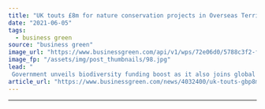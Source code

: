 ```yaml
---
title: "UK touts £8m for nature conservation projects in Overseas Territories"
date: "2021-06-05"
tags: 
  - business green
source: "business green"
image_url: "https://www.businessgreen.com/api/v1/wps/72e06d0/5788c3f2-f936-41e5-a08d-b5c6e69235d2/8/iStock-486916973-185x114.jpg"
image_fp: "/assets/img/post_thumbnails/98.jpg"
lead: "
 Government unveils biodiversity funding boost as it also joins global efforts to protect Amazon rainforest in Peru ..."
article_url: "https://www.businessgreen.com/news/4032400/uk-touts-gbp8m-nature-conservation-projects-overseas-territories"
---
```


---
